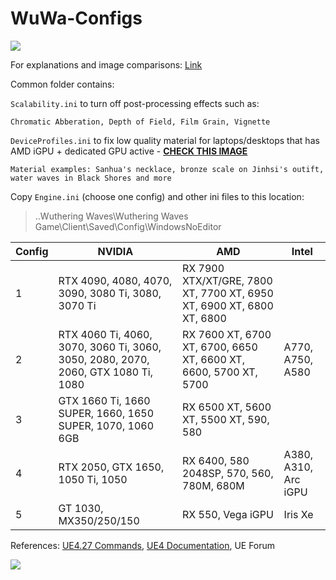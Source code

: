 # WuWa-Configs

[<img src="https://discord.com/api/guilds/798954204420112454/widget.png?style=banner2">](https://discord.gg/gczjQvgzWE)

For explanations and image comparisons: [Link](https://docs.google.com/document/d/e/2PACX-1vTuIAInOasQNStOkxvBX2qj-SkX1V5us16VZxy5cSSLHlntAIip0avYopPqpgACuaGe9I-5fJrKIyl4/pub)

Common folder contains:

``Scalability.ini`` to turn off post-processing effects such as:
```
Chromatic Abberation, Depth of Field, Film Grain, Vignette
```

``DeviceProfiles.ini`` to fix low quality material for laptops/desktops that has AMD iGPU + dedicated GPU active - **[CHECK THIS IMAGE](https://i.postimg.cc/W1jgWC4s/igpu.png)**
```
Material examples: Sanhua's necklace, bronze scale on Jinhsi's outift, water waves in Black Shores and more
```


Copy ``Engine.ini`` (choose one config) and other ini files to this location: 
> ..Wuthering Waves\Wuthering Waves Game\Client\Saved\Config\WindowsNoEditor

| Config | NVIDIA                                                                            | AMD                                                                   | Intel                |
|--------|-----------------------------------------------------------------------------------|-----------------------------------------------------------------------|----------------------|
| 1      | RTX 4090, 4080, 4070, 3090, 3080 Ti, 3080, 3070 Ti                                | RX 7900 XTX/XT/GRE, 7800 XT, 7700 XT, 6950 XT, 6900 XT, 6800 XT, 6800 |                      |
| 2      | RTX 4060 Ti, 4060, 3070, 3060 Ti, 3060, 3050, 2080, 2070, 2060, GTX 1080 Ti, 1080 | RX 7600 XT, 6700 XT, 6700, 6650 XT, 6600 XT, 6600, 5700 XT, 5700      | A770, A750, A580     |
| 3      | GTX 1660 Ti, 1660 SUPER, 1660, 1650 SUPER, 1070, 1060 6GB                         | RX 6500 XT, 5600 XT, 5500 XT, 590, 580                                |                      |
| 4      | RTX 2050, GTX 1650, 1050 Ti, 1050                                                 | RX 6400, 580 2048SP, 570, 560, 780M, 680M                             | A380, A310, Arc iGPU |
| 5      | GT 1030, MX350/250/150                                                            | RX 550, Vega iGPU                                                     | Iris Xe              |

References: [UE4.27 Commands](https://framedsc.com/GeneralGuides/ue4_commands.htm), [UE4 Documentation](https://docs.unrealengine.com/4.27/en-US/), UE Forum

[<img src="https://i.imgur.com/fxmOE8N.png">](https://ko-fi.com/alteria/)
